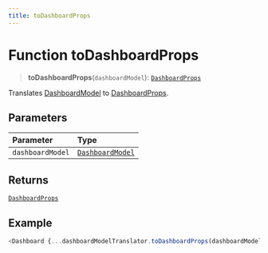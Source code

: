 ```yaml
---
title: toDashboardProps
---
```


# Function toDashboardProps <Badge type="fusionEmbed" text="Fusion Embed" />

> **toDashboardProps**(`dashboardModel`): [`DashboardProps`](../../../interfaces/interface.DashboardProps.md)

Translates [DashboardModel](../../../fusion-assets/interface.DashboardModel.md) to [DashboardProps](../../../interfaces/interface.DashboardProps.md).

## Parameters

| Parameter | Type |
| :------ | :------ |
| `dashboardModel` | [`DashboardModel`](../../../fusion-assets/interface.DashboardModel.md) |

## Returns

[`DashboardProps`](../../../interfaces/interface.DashboardProps.md)

## Example

```ts
<Dashboard {...dashboardModelTranslator.toDashboardProps(dashboardModel)} />
```
